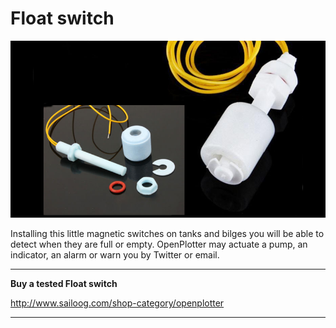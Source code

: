 # Float switch

![](float_sw.png)

Installing this little magnetic switches on tanks and bilges you will be able to detect when they are full or empty. OpenPlotter may actuate a pump, an indicator, an alarm or warn you by Twitter or email.

---

**Buy a tested Float switch**

http://www.sailoog.com/shop-category/openplotter

---